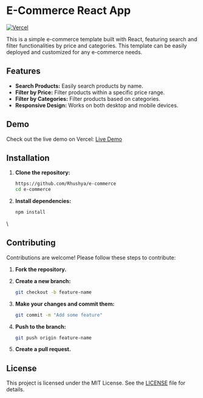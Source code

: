 # E-Commerce React App

[![Vercel](https://img.shields.io/badge/view%20demo-Vercel-brightgreen)](https://e-commerce-rho-azure.vercel.app/)

This is a simple e-commerce template built with React, featuring search and filter functionalities by price and categories. This template can be easily deployed and customized for any e-commerce needs.

## Features

- **Search Products:** Easily search products by name.
- **Filter by Price:** Filter products within a specific price range.
- **Filter by Categories:** Filter products based on categories.
- **Responsive Design:** Works on both desktop and mobile devices.

## Demo

Check out the live demo on Vercel: [Live Demo](https://e-commerce-rho-azure.vercel.app/)

## Installation

1. **Clone the repository:**

    ```bash
    https://github.com/Rhushya/e-commerce
    cd e-commerce
    ```

2. **Install dependencies:**

    ```bash
    npm install
    ```


\

## Contributing

Contributions are welcome! Please follow these steps to contribute:

1. **Fork the repository.**
2. **Create a new branch:**

    ```bash
    git checkout -b feature-name
    ```

3. **Make your changes and commit them:**

    ```bash
    git commit -m "Add some feature"
    ```

4. **Push to the branch:**

    ```bash
    git push origin feature-name
    ```

5. **Create a pull request.**

## License

This project is licensed under the MIT License. See the [LICENSE](LICENSE) file for details.
